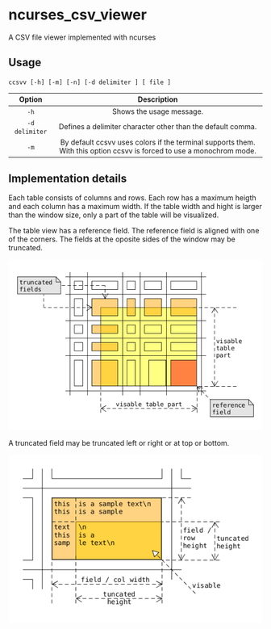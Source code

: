 # ncurses_csv_viewer
A CSV file viewer implemented with ncurses

## Usage

```
ccsvv [-h] [-m] [-n] [-d delimiter ] [ file ]
```

| Option | Description |
| :---: | :---: | 
| `-h` | Shows the usage message. |
| `-d delimiter` | Defines a delimiter character other than the default comma.|
| `-m` | By default ccsvv uses colors if the terminal supports them. With this option ccsvv is forced to use a monochrom mode.|

## Implementation details
Each table consists of columns and rows. Each row has a maximum heigth and 
each column has a maximum width.
If the table width and hight is larger than the window size, only a part of
the table will be visualized.

The table view has a reference field. The reference field is aligned with one
of the corners. The fields at the oposite sides of the window may be truncated.

![table part](img/table_part.png?raw=true "Table Part")

A truncated field may be truncated left or right or at top or bottom.

![field part](img/field_part.png?raw=true "Field Part")
